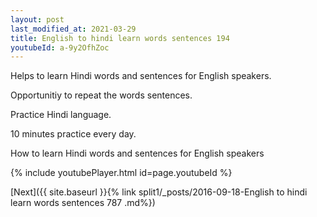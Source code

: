 ```yaml
---
layout: post
last_modified_at: 2021-03-29
title: English to hindi learn words sentences 194 
youtubeId: a-9y2OfhZoc
---
```

 
 
Helps to learn Hindi words and sentences for English speakers.

Opportunitiy to repeat the words sentences. 

Practice Hindi language. 
 
10 minutes practice every day. 
 
How to learn Hindi words and sentences for English speakers 
 
{% include youtubePlayer.html id=page.youtubeId %}
 
 
[Next]({{ site.baseurl }}{% link  split1/_posts/2016-09-18-English to hindi learn words sentences 787 .md%})
 
